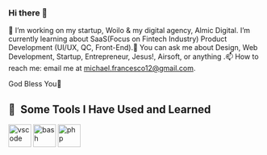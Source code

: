 ### Hi there 👋
🔭 I’m working on my startup, Woilo & my digital agency, Almic Digital. I’m currently learning about SaaS(Focus on Fintech Industry) Product Development (UI/UX, QC, Front-End).💬 You can ask me about Design, Web Development, Startup, Entrepreneur, Jesus!, Airsoft, or anything .📫 How to reach me: email me at michael.francesco12@gmail.com.

God Bless You🌻
<h2> 🚀 &nbsp;Some Tools I Have Used and Learned</h2>
<p align="left">
<img src="https://cdn.jsdelivr.net/gh/devicons/devicon/icons/vscode/vscode-original.svg" alt="vscode" width="45" height="45"/>
<img src="https://cdn.jsdelivr.net/gh/devicons/devicon/icons/bash/bash-original.svg" alt="bash" width="45" height="45"/>
<img src="https://cdn.jsdelivr.net/gh/devicons/devicon/icons/php/php-original.svg" alt="php" width="45" height="45"/>
</p>
